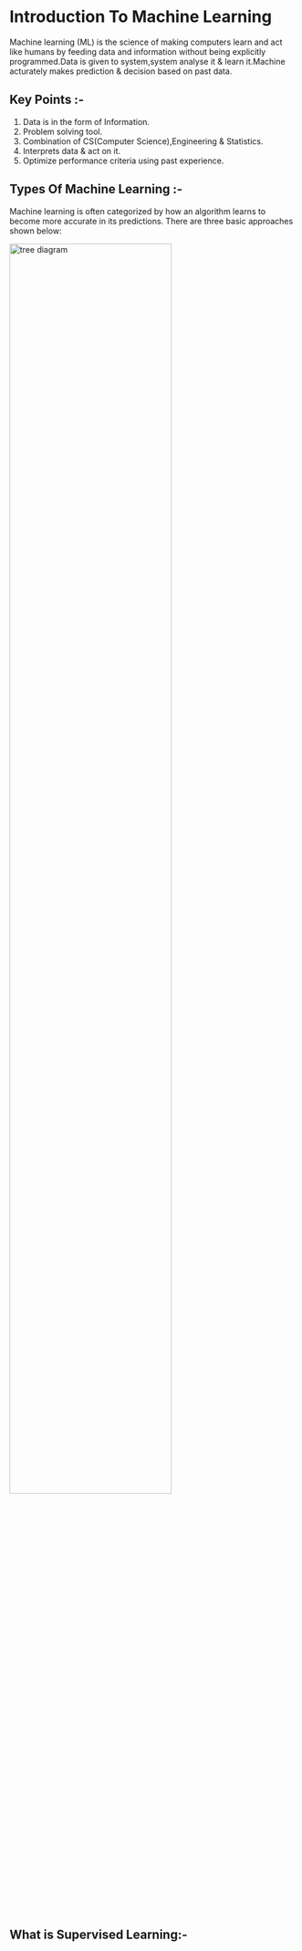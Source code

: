 # Introduction To Machine Learning

Machine learning (ML) is the science of making computers learn and act like humans by feeding data and information without being explicitly programmed.Data is given to system,system analyse it & learn it.Machine acturately makes prediction & decision based on past data.

## Key Points :-
1. Data is in the form of Information.
2. Problem solving tool.
3. Combination of CS(Computer Science),Engineering & Statistics.
4. Interprets data & act on it.
5. Optimize performance criteria using past experience.

## Types Of Machine Learning :-
Machine learning is often categorized by how an algorithm learns to become more accurate in its predictions. There are three basic approaches shown below:

<img src="https://miro.medium.com/max/787/0*XuT17hUnXWXh8EmO" alt="tree diagram" width="75%" height="75%">

## What is Supervised Learning:-
